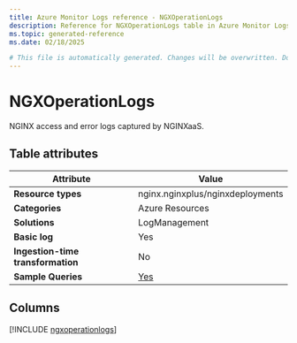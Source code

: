 ```yaml
---
title: Azure Monitor Logs reference - NGXOperationLogs
description: Reference for NGXOperationLogs table in Azure Monitor Logs.
ms.topic: generated-reference
ms.date: 02/18/2025

# This file is automatically generated. Changes will be overwritten. Do not change this file directly.
---
```


# NGXOperationLogs

NGINX access and error logs captured by NGINXaaS.


## Table attributes

|Attribute|Value|
|---|---|
|**Resource types**|nginx.nginxplus/nginxdeployments|
|**Categories**|Azure Resources|
|**Solutions**| LogManagement|
|**Basic log**|Yes|
|**Ingestion-time transformation**|No|
|**Sample Queries**|[Yes](/azure/azure-monitor/reference/queries/ngxoperationlogs)|



## Columns
  
[!INCLUDE [ngxoperationlogs](~/reusable-content/ce-skilling/azure/includes/azure-monitor/reference/tables/ngxoperationlogs-include.md)]
